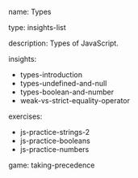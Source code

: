 name: Types

type: insights-list

description: Types of JavaScript.

insights:
  - types-introduction
  - types-undefined-and-null
  - types-boolean-and-number
  - weak-vs-strict-equality-operator

exercises:
  - js-practice-strings-2
  - js-practice-booleans
  - js-practice-numbers



game: taking-precedence
